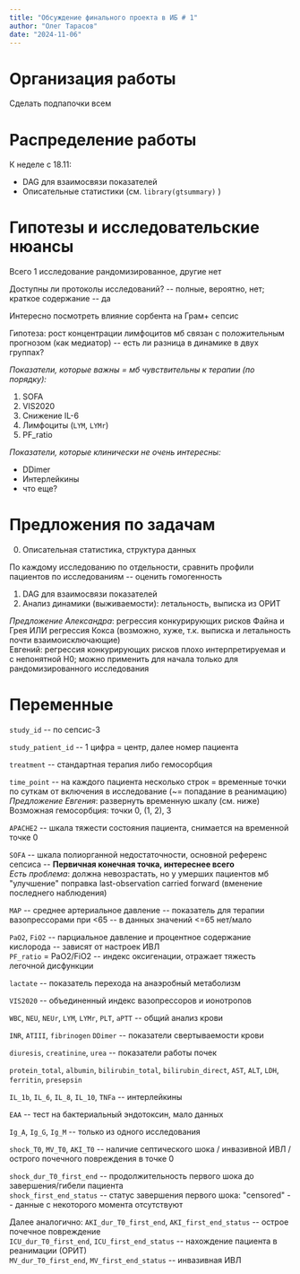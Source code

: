 ```yaml
---
title: "Обсуждение финального проекта в ИБ # 1"  
author: "Олег Тарасов"  
date: "2024-11-06"
---
```


# Организация работы

Сделать подпапочки всем 

# Распределение работы

К неделе с 18.11:  
- DAG для взаимосвязи показателей
- Описательные статистики (см. `library(gtsummary)` )

# Гипотезы и исследовательские нюансы

Всего 1 исследование рандомизированное, другие нет  

Доступны ли протоколы исследований? -- полные, вероятно, нет; краткое содержание -- да  

Интересно посмотреть влияние сорбента на Грам+ сепсис  

Гипотеза: рост концентрации лимфоцитов мб связан с положительным прогнозом (как медиатор) -- есть ли разница в динамике в двух группах?  

*Показатели, которые важны = мб чувствительны к терапии (по порядку):*
1. SOFA  
2. VIS2020  
3. Снижение IL-6  
4. Лимфоциты (`LYM`, `LYMr`)  
5. PF_ratio  

*Показатели, которые клинически не очень интересны:*
- DDimer  
- Интерлейкины
- что еще? 

# Предложения по задачам

0. Описательная статистика, структура данных  

По каждому исследованию по отдельности, сравнить профили пациентов по исследованиям -- оценить гомогенность  

1. DAG для взаимосвязи показателей  
2. Анализ динамики (выживаемости): летальность, выписка из ОРИТ  

*Предложение Александра*: регрессия конкурирующих рисков Файна и Грея ИЛИ регрессия Кокса (возможно, хуже, т.к. выписка и летальность почти взаимоисключающие)  
Евгений: регрессия конкурирующих рисков плохо интерпретируемая и с непонятной H0; можно применить для начала только для рандомизированного исследования  

# Переменные

`study_id` -- по сепсис-3

`study_patient_id` -- 1 цифра = центр, далее номер пациента  

`treatment` -- стандартная терапия либо гемосорбция  

`time_point` -- на каждого пациента несколько строк = временные точки по суткам от включения в исследование (~= попадание в реанимацию)  
*Предложение Евгения*: развернуть временную шкалу (см. ниже)
Возможная гемосорбция: точки 0, (1, 2), 3

`APACHE2` -- шкала тяжести состояния пациента, снимается на временной точке 0  

`SOFA` -- шкала полиорганной недостаточности, основной референс сепсиса --  **Первичная конечная точка, интереснее всего**  
 *Есть проблема*: должна невозрастать, но у умерших пациентов мб "улучшение" поправка last-observation carried forward (вменение последнего наблюдения)  

 `MAP` -- среднее артериальное давление -- показатель для терапии вазопрессорами при <65 -- в данных значений <=65 нет/мало  
 
 `PaO2`, `FiO2` -- парциальное давление и процентное содержание кислорода -- зависят от настроек ИВЛ  
 `PF_ratio` = PaO2/FiO2 -- индекс оксигенации, отражает тяжесть легочной дисфункции  
 
 `lactate` -- показатель перехода на анаэробный метаболизм  
 
 `VIS2020` -- объединенный индекс вазопрессоров и ионотропов  
 
`WBC`, `NEU`, `NEUr`, `LYM`, `LYMr`, `PLT`, `aPTT` -- общий анализ крови  

`INR`, `ATIII`, `fibrinogen` `DDimer` -- показатели свертываемости крови  

`diuresis`, `creatinine`, `urea` -- показатели работы почек  

`protein_total`, `albumin`, `bilirubin_total`, `bilirubin_direct`, `AST`, `ALT`, `LDH`, `ferritin`, `presepsin`  

`IL_1b`, `IL_6`, `IL_8`, `IL_10`, `TNFa` -- интерлейкины  

`EAA` -- тест на бактериальный эндотоксин, мало данных  

`Ig_A`, `Ig_G`, `Ig_M` -- только из одного исследования  

`shock_T0`, `MV_T0`, `AKI_T0` -- наличие септического шока / инвазивной ИВЛ / острого почечного повреждения в точке 0  

`shock_dur_T0_first_end` -- продолжительность первого шока до завершения/гибели пациента  
`shock_first_end_status` -- статус завершения первого шока: "censored" -- данные с некоторого момента отсутствуют  

Далее аналогично:
`AKI_dur_T0_first_end`, `AKI_first_end_status` -- острое почечное повреждение  
`ICU_dur_T0_first_end`, `ICU_first_end_status` -- нахождение пациента в реанимации (ОРИТ)  
`MV_dur_T0_first_end`, `MV_first_end_status` -- инвазивная ИВЛ  
